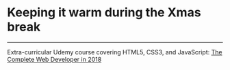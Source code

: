 <h1>Keeping it warm during the Xmas break </h1>
<hr>
<p>Extra-curricular Udemy course covering HTML5, CSS3, and JavaScript: <a href="https://www.udemy.com/the-complete-web-developer-in-2018/learn/v4/t/lecture/8603406?start=0">The Complete Web Developer in 2018</p>
